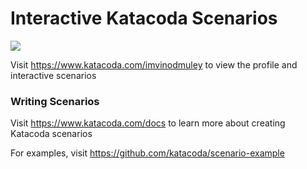 # Interactive Katacoda Scenarios

[![](http://shields.katacoda.com/katacoda/imvinodmuley/count.svg)](https://www.katacoda.com/imvinodmuley "Get your profile on Katacoda.com")

Visit https://www.katacoda.com/imvinodmuley to view the profile and interactive scenarios

### Writing Scenarios
Visit https://www.katacoda.com/docs to learn more about creating Katacoda scenarios

For examples, visit https://github.com/katacoda/scenario-example
